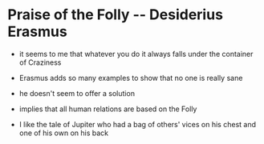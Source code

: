 # Praise of the Folly -- Desiderius Erasmus

- it seems to me that whatever you do it always falls under the container of Craziness
- Erasmus adds so many examples to show that no one is really sane
- he doesn't seem to offer a solution

- implies that all human relations are based on the Folly
- I like the tale of Jupiter who had a bag of others' vices on his chest and one of his own on his back
